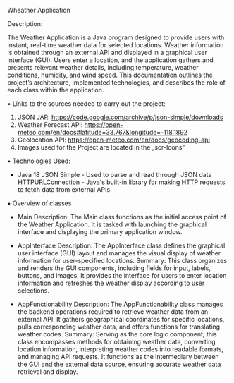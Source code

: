 Wheather Application

Description: 

The Weather Application is a Java program designed to provide users with instant, real-time weather data for selected locations. Weather information is obtained through an external API and displayed in a graphical user interface (GUI). Users enter a location, and the application gathers and presents relevant weather details, including temperature, weather conditions, humidity, and wind speed. This documentation outlines the project’s architecture, implemented technologies, and describes the role of each class within the application.

•	Links to the sources needed to carry out the project:  

1.	JSON JAR: https://code.google.com/archive/p/json-simple/downloads
2.	Weather Forecast API: https://open-meteo.com/en/docs#latitude=33.767&longitude=-118.1892
3.	Geolocation API: https://open-meteo.com/en/docs/geocoding-api
4.	Images used for the Project are located in the „scr-Icons”

•	Technologies Used: 

-	Java 18
JSON Simple - Used to parse and read through JSON data
HTTPURLConnection - Java's built-in library for making HTTP requests to fetch data from external APIs.

•	Overview of classes

-	Main
Description:
The Main class functions as the initial access point of the Weather Application. It is tasked with launching the graphical interface and displaying the primary application window.


-	AppInterface
Description:
The AppInterface class defines the graphical user interface (GUI) layout and manages the visual display of weather information for user-specified locations.
Summary:
This class organizes and renders the GUI components, including fields for input, labels, buttons, and images. It provides the interface for users to enter location information and refreshes the weather display according to user selections.
-	 AppFunctionability
Description:
The AppFunctionability class manages the backend operations required to retrieve weather data from an external API. It gathers geographical coordinates for specific locations, pulls corresponding weather data, and offers functions for translating weather codes.
Summary:
Serving as the core logic component, this class encompasses methods for obtaining weather data, converting location information, interpreting weather codes into readable formats, and managing API requests. It functions as the intermediary between the GUI and the external data source, ensuring accurate weather data retrieval and display.
